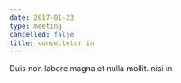 ```yaml
---
date: 2017-01-23
type: meeting
cancelled: false
title: consectetur in
---
```

Duis non labore magna et nulla mollit. nisi in